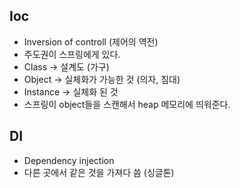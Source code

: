## Ioc
* Inversion of controll (제어의 역전)
* 주도권이 스프링에게 있다.
* Class -> 설계도 (가구)
* Object -> 실체화가 가능한 것 (의자, 침대)
* Instance -> 실체화 된 것
* 스프링이 object들을 스캔해서 heap 메모리에 띄워준다.

## DI
* Dependency injection
* 다른 곳에서 같은 것을 가져다 씀 (싱글톤)
